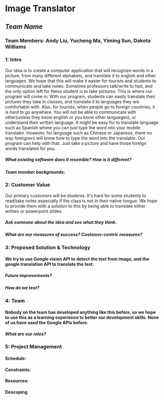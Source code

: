 # Image Translator
## *Team Name*
### Team Members: Andy Liu, Yucheng Ma, Yiming Sun, Dakota Williams 

### 1: Intro
<p>Our idea is to create a computer application that will recognize words in a picture, from many different alphabets, and translate it to english and other languages. We hope that this will make it easier for tourists and students to communicate and take notes. Sometime professors talk/write to fast, and the only option left for these student is to take pictures. This is where our program will come in. With our program, students can easily translate their pictures they take in classes, and translate it to languages they are comfortable with. Also, for tourists, when people go to foreign countries, it is hard to go anywhere. You will not be able to communicate with other(unless they know english or you know other languages), or understand their written language. It might be easy for to translate language such as    Spanish where you can just type the word into your mobile translator. However, for language such as Chinese or Japanese, there no way foreigners will  know how to type the word into the translator. Our program can help with that. Just take a picture and have those foreign words translated for you.  </p>

##### What existing software does it resemble? How is it different?
##### Team member backgrounds:

### 2: Customer Value
<p> Our primary customers will be students. It's hard for some students to read/take notes especially if the class is not in their native tongue. We hope to provide them with a solution to this by being able to translate either written or powerpoint slides.</p>

##### Ask someone about the idea and see what they think.
##### What are our measures of success? Customer-centric measures?

### 3: Proposed Solution & Technology
#### <p>We try to use Google vision API to detect the text from image, and the google translation API to translate the text.</p>
##### Future improvements?
##### How do we test?

### 4: Team
#### <p>Nobody on the team has developed anything like this before, so we hope to use this as a learning experience to better our development skills. None of us have used the Google APIs before.</p>
##### What are our roles?

### 5: Project Management
#### Schedule:
#### Constraints:
#### Resources:
#### Descoping
